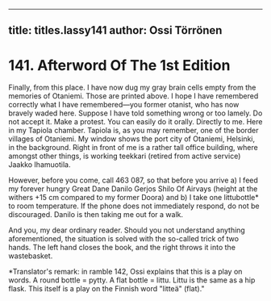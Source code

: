 
---

title: titles.lassy141
author: Ossi Törrönen
---


    
# 141. Afterword Of The 1st Edition

Finally, from this place. I have now dug my gray brain cells empty from the memories of Otaniemi. Those are printed above. I hope I have remembered correctly what I have remembered—you former otanist, who has now bravely waded here. Suppose I have told something wrong or too lamely. Do not accept it. Make a protest. You can easily do it orally. Directly to me. Here in my Tapiola chamber. Tapiola is, as you may remember, one of the border villages of Otaniemi. My window shows the port city of Otaniemi, Helsinki, in the background. Right in front of me is a rather tall office building, where amongst other things, is working teekkari (retired from active service) Jaakko Ihamuotila.

However, before you come, call 463 087, so that before you arrive a) I feed my forever hungry Great Dane Danilo Gerjos Shilo Of Airvays (height at the withers +15 cm compared to my former Doora) and b) I take one littubottle\* to room temperature. If the phone does not immediately respond, do not be discouraged. Danilo is then taking me out for a walk.

And you, my dear ordinary reader. Should you not understand anything aforementioned, the situation is solved with the so-called trick of two hands. The left hand closes the book, and the right throws it into the wastebasket.

\*Translator's remark: in ramble 142, Ossi explains that this is a play on words. A round bottle = pytty. A flat bottle = littu. Littu is the same as a hip flask. This itself is a play on the Finnish word "litteä" (flat)."
